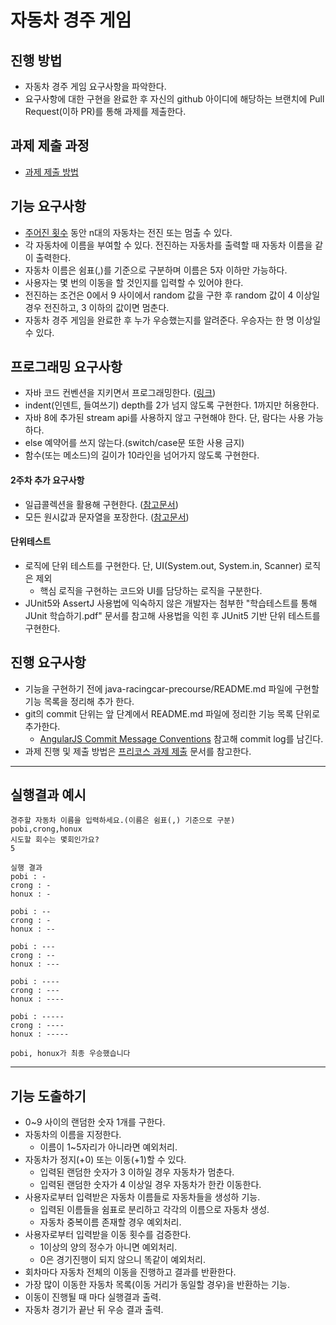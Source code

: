 # 자동차 경주 게임

## 진행 방법
* 자동차 경주 게임 요구사항을 파악한다.
* 요구사항에 대한 구현을 완료한 후 자신의 github 아이디에 해당하는 브랜치에 Pull Request(이하 PR)를 통해 과제를 제출한다.

## 과제 제출 과정
* [과제 제출 방법](https://github.com/next-step/nextstep-docs/tree/master/precourse)

## 기능 요구사항
* <u>주어진 횟수</u> 동안 n대의 자동차는 전진 또는 멈출 수 있다.
* 각 자동차에 이름을 부여할 수 있다. 전진하는 자동차를 출력할 때 자동차 이름을 같이 출력한다.
* 자동차 이름은 쉼표(,)를 기준으로 구분하며 이름은 5자 이하만 가능하다.
* 사용자는 몇 번의 이동을 할 것인지를 입력할 수 있어야 한다.
* 전진하는 조건은 0에서 9 사이에서 random 값을 구한 후 random 값이 4 이상일 경우 전진하고, 3 이하의 값이면 멈춘다.
* 자동차 경주 게임을 완료한 후 누가 우승했는지를 알려준다. 우승자는 한 명 이상일 수 있다.

## 프로그래밍 요구사항
* 자바 코드 컨벤션을 지키면서 프로그래밍한다. ([링크](https://naver.github.io/hackday-conventions-java/))
* indent(인덴트, 들여쓰기) depth를 2가 넘지 않도록 구현한다. 1까지만 허용한다.
* 자바 8에 추가된 stream api를 사용하지 않고 구현해야 한다. 단, 람다는 사용 가능하다.
* else 예약어를 쓰지 않는다.(switch/case문 또한 사용 금지)
* 함수(또는 메소드)의 길이가 10라인을 넘어가지 않도록 구현한다.
#### 2주차 추가 요구사항
* 일급콜렉션을 활용해 구현한다. ([참고문서](https://developerfarm.wordpress.com/2012/02/01/object_calisthenics_/))
* 모든 원시값과 문자열을 포장한다. ([참고문서](https://developerfarm.wordpress.com/2012/01/27/object_calisthenics_4))
#### 단위테스트
* 로직에 단위 테스트를 구현한다. 단, UI(System.out, System.in, Scanner) 로직은 제외
    - 핵심 로직을 구현하는 코드와 UI를 담당하는 로직을 구분한다.
* JUnit5와 AssertJ 사용법에 익숙하지 않은 개발자는 첨부한 "학습테스트를 통해 JUnit 학습하기.pdf" 문서를 참고해 사용법을 익힌 후 JUnit5 기반 단위 테스트를 구현한다.

## 진행 요구사항
* 기능을 구현하기 전에 java-racingcar-precourse/README.md 파일에 구현할 기능 목록을 정리해 추가 한다.
* git의 commit 단위는 앞 단계에서 README.md 파일에 정리한 기능 목록 단위로 추가한다.
    - [AngularJS Commit Message Conventions](https://gist.github.com/stephenparish/9941e89d80e2bc58a153) 참고해 commit log를 남긴다.
* 과제 진행 및 제출 방법은 [프리코스 과제 제출](https://github.com/next-step/nextstep-docs/blob/master/precourse) 문서를 참고한다.

***
## 실행결과 예시
```
경주할 자동차 이름을 입력하세요.(이름은 쉼표(,) 기준으로 구분)
pobi,crong,honux
시도할 회수는 몇회인가요?
5

실행 결과 
pobi : - 
crong : - 
honux : -

pobi : -- 
crong : - 
honux : --

pobi : --- 
crong : --
honux : ---

pobi : ---- 
crong : --- 
honux : ----

pobi : ----- 
crong : ---- 
honux : -----

pobi, honux가 최종 우승했습니다
```

***
## 기능 도출하기
- 0~9 사이의 랜덤한 숫자 1개를 구한다.
- 자동차의 이름을 지정한다.
    - 이름이 1~5자리가 아니라면 예외처리.
- 자동차가 정지(+0) 또는 이동(+1)할 수 있다.
    - 입력된 랜덤한 숫자가 3 이하일 경우 자동차가 멈춘다.
    - 입력된 랜덤한 숫자가 4 이상일 경우 자동차가 한칸 이동한다.
- 사용자로부터 입력받은 자동차 이름들로 자동차들을 생성하 기능.
    - 입력된 이름들을 쉼표로 분리하고 각각의 이름으로 자동차 생성.
    - 자동차 중복이름 존재할 경우 예외처리.
- 사용자로부터 입력받을 이동 횟수를 검증한다.
    - 1이상의 양의 정수가 아니면 예외처리.
    - 0은 경기진행이 되지 않으니 똑같이 예외처리.
- 회차마다 자동차 전체의 이동을 진행하고 결과를 반환한다.
- 가장 많이 이동한 자동차 목록(이동 거리가 동일할 경우)을 반환하는 기능.
- 이동이 진행될 때 마다 실행결과 출력.
- 자동차 경기가 끝난 뒤 우승 결과 출력.

